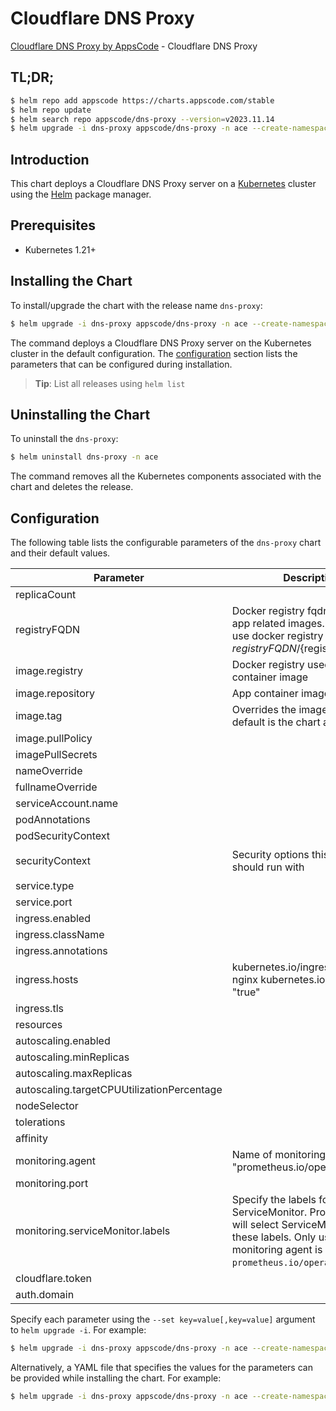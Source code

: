 # Cloudflare DNS Proxy

[Cloudflare DNS Proxy by AppsCode](https://github.com/bytebuilders) - Cloudflare DNS Proxy

## TL;DR;

```bash
$ helm repo add appscode https://charts.appscode.com/stable
$ helm repo update
$ helm search repo appscode/dns-proxy --version=v2023.11.14
$ helm upgrade -i dns-proxy appscode/dns-proxy -n ace --create-namespace --version=v2023.11.14
```

## Introduction

This chart deploys a Cloudflare DNS Proxy server on a [Kubernetes](http://kubernetes.io) cluster using the [Helm](https://helm.sh) package manager.

## Prerequisites

- Kubernetes 1.21+

## Installing the Chart

To install/upgrade the chart with the release name `dns-proxy`:

```bash
$ helm upgrade -i dns-proxy appscode/dns-proxy -n ace --create-namespace --version=v2023.11.14
```

The command deploys a Cloudflare DNS Proxy server on the Kubernetes cluster in the default configuration. The [configuration](#configuration) section lists the parameters that can be configured during installation.

> **Tip**: List all releases using `helm list`

## Uninstalling the Chart

To uninstall the `dns-proxy`:

```bash
$ helm uninstall dns-proxy -n ace
```

The command removes all the Kubernetes components associated with the chart and deletes the release.

## Configuration

The following table lists the configurable parameters of the `dns-proxy` chart and their default values.

|                 Parameter                  |                                                                             Description                                                                             |                                                                                            Default                                                                                             |
|--------------------------------------------|---------------------------------------------------------------------------------------------------------------------------------------------------------------------|------------------------------------------------------------------------------------------------------------------------------------------------------------------------------------------------|
| replicaCount                               |                                                                                                                                                                     | <code>1</code>                                                                                                                                                                                 |
| registryFQDN                               | Docker registry fqdn used to pull app related images. Set this to use docker registry hosted at ${registryFQDN}/${registry}/${image}                                | <code>ghcr.io</code>                                                                                                                                                                           |
| image.registry                             | Docker registry used to pull app container image                                                                                                                    | <code>appscode</code>                                                                                                                                                                          |
| image.repository                           | App container image                                                                                                                                                 | <code>cloudflare-dns-proxy</code>                                                                                                                                                              |
| image.tag                                  | Overrides the image tag whose default is the chart appVersion.                                                                                                      | <code>""</code>                                                                                                                                                                                |
| image.pullPolicy                           |                                                                                                                                                                     | <code>IfNotPresent</code>                                                                                                                                                                      |
| imagePullSecrets                           |                                                                                                                                                                     | <code>[]</code>                                                                                                                                                                                |
| nameOverride                               |                                                                                                                                                                     | <code>""</code>                                                                                                                                                                                |
| fullnameOverride                           |                                                                                                                                                                     | <code>""</code>                                                                                                                                                                                |
| serviceAccount.name                        |                                                                                                                                                                     | <code>""</code>                                                                                                                                                                                |
| podAnnotations                             |                                                                                                                                                                     | <code>{}</code>                                                                                                                                                                                |
| podSecurityContext                         |                                                                                                                                                                     | <code>{}</code>                                                                                                                                                                                |
| securityContext                            | Security options this container should run with                                                                                                                     | <code>{"allowPrivilegeEscalation":false,"capabilities":{"drop":["ALL"]},"readOnlyRootFilesystem":true,"runAsNonRoot":true,"runAsUser":65534,"seccompProfile":{"type":"RuntimeDefault"}}</code> |
| service.type                               |                                                                                                                                                                     | <code>ClusterIP</code>                                                                                                                                                                         |
| service.port                               |                                                                                                                                                                     | <code>80</code>                                                                                                                                                                                |
| ingress.enabled                            |                                                                                                                                                                     | <code>false</code>                                                                                                                                                                             |
| ingress.className                          |                                                                                                                                                                     | <code>""</code>                                                                                                                                                                                |
| ingress.annotations                        |                                                                                                                                                                     | <code>{}</code>                                                                                                                                                                                |
| ingress.hosts                              | kubernetes.io/ingress.class: nginx kubernetes.io/tls-acme: "true"                                                                                                   | <code>[{"host":"chart-example.local","paths":[{"path":"/","pathType":"ImplementationSpecific"}]}]</code>                                                                                       |
| ingress.tls                                |                                                                                                                                                                     | <code>[]</code>                                                                                                                                                                                |
| resources                                  |                                                                                                                                                                     | <code>{}</code>                                                                                                                                                                                |
| autoscaling.enabled                        |                                                                                                                                                                     | <code>false</code>                                                                                                                                                                             |
| autoscaling.minReplicas                    |                                                                                                                                                                     | <code>1</code>                                                                                                                                                                                 |
| autoscaling.maxReplicas                    |                                                                                                                                                                     | <code>100</code>                                                                                                                                                                               |
| autoscaling.targetCPUUtilizationPercentage |                                                                                                                                                                     | <code>80</code>                                                                                                                                                                                |
| nodeSelector                               |                                                                                                                                                                     | <code>{}</code>                                                                                                                                                                                |
| tolerations                                |                                                                                                                                                                     | <code>[]</code>                                                                                                                                                                                |
| affinity                                   |                                                                                                                                                                     | <code>{}</code>                                                                                                                                                                                |
| monitoring.agent                           | Name of monitoring agent (eg "prometheus.io/operator")                                                                                                              | <code>""</code>                                                                                                                                                                                |
| monitoring.port                            |                                                                                                                                                                     | <code>8080</code>                                                                                                                                                                              |
| monitoring.serviceMonitor.labels           | Specify the labels for ServiceMonitor. Prometheus crd will select ServiceMonitor using these labels. Only usable when monitoring agent is `prometheus.io/operator`. | <code>{}</code>                                                                                                                                                                                |
| cloudflare.token                           |                                                                                                                                                                     | <code>""</code>                                                                                                                                                                                |
| auth.domain                                |                                                                                                                                                                     | <code>""</code>                                                                                                                                                                                |


Specify each parameter using the `--set key=value[,key=value]` argument to `helm upgrade -i`. For example:

```bash
$ helm upgrade -i dns-proxy appscode/dns-proxy -n ace --create-namespace --version=v2023.11.14 --set replicaCount=1
```

Alternatively, a YAML file that specifies the values for the parameters can be provided while
installing the chart. For example:

```bash
$ helm upgrade -i dns-proxy appscode/dns-proxy -n ace --create-namespace --version=v2023.11.14 --values values.yaml
```
